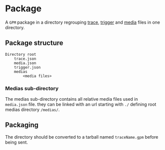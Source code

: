 # Package

A `GPM` package in a directory regrouping [trace](./trace.md), [trigger](./trigger.md) and [media](./media.md) files in one directory.


## Package structure

    Directory root
        trace.json
        media.json
        trigger.json
        medias
            <media files>

### Medias sub-directory

The medias sub-directory contains all relative media files used in `media.json` file. they can be linked with an url starting with `./` defining root medias directory `/medias/`.


## Packaging

The directory should be converted to a tarball named `traceName.gpm` before being sent.